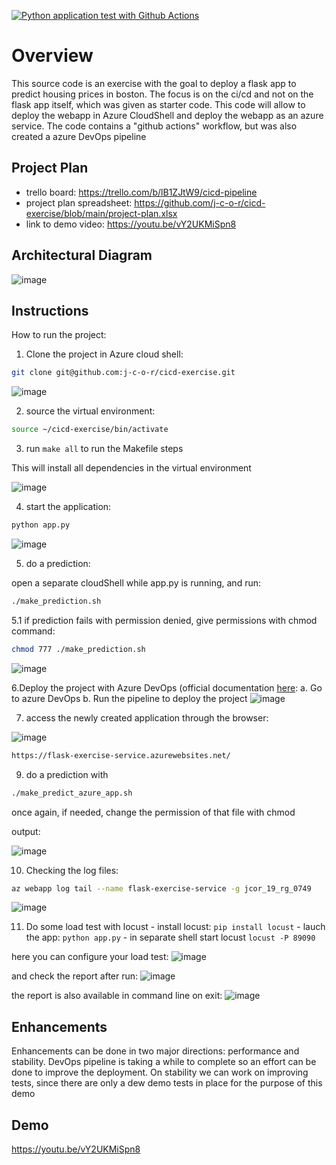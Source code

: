 [![Python application test with Github Actions](https://github.com/j-c-o-r/cicd-exercise/actions/workflows/main.yml/badge.svg)](https://github.com/j-c-o-r/cicd-exercise/actions/workflows/main.yml)

# Overview

This source code is an exercise with the goal to deploy a flask app to predict housing prices in boston. The focus is on the ci/cd and not on the flask app itself, which was given as starter code.
This code will allow to deploy the webapp in Azure CloudShell and deploy the webapp as an azure service. The code contains a "github actions" workflow, but was also created a azure DevOps pipeline 

## Project Plan

* trello board: https://trello.com/b/lB1ZJtW9/cicd-pipeline
* project plan spreadsheet: https://github.com/j-c-o-r/cicd-exercise/blob/main/project-plan.xlsx
* link to demo video: https://youtu.be/vY2UKMiSpn8


## Architectural Diagram

![image](https://user-images.githubusercontent.com/40064297/167179700-41ec175c-6191-4087-9729-9fca72c201a0.png)

## Instructions


How to run the project:
1. Clone the project in Azure cloud shell:
```bash
git clone git@github.com:j-c-o-r/cicd-exercise.git 
```

![image](https://user-images.githubusercontent.com/40064297/167175829-4b286b92-6e5d-4c42-b4e8-72c0fea7eb0c.png)

2. source the virtual environment:

```bash
source ~/cicd-exercise/bin/activate
```

3. run ```make all``` to run the Makefile steps

This will install all dependencies in the virtual environment

![image](https://user-images.githubusercontent.com/40064297/167176648-580adaca-9e34-4e96-a5f9-9078ef50d226.png)


4. start the application:

```bash
python app.py
```

![image](https://user-images.githubusercontent.com/40064297/167180627-b5b40a52-5e5e-4dda-a16c-a879ec3b2442.png)


5. do a prediction: 

open a separate cloudShell while app.py is running, and run:

```bash
./make_prediction.sh
```

5.1 if prediction fails with permission denied, give permissions with chmod command:

```bash
chmod 777 ./make_prediction.sh
```

![image](https://user-images.githubusercontent.com/40064297/167180767-0d6276ef-2a9a-42bd-9d57-18d3d5f33bf3.png)







6.Deploy the project with Azure DevOps (official documentation [here](https://docs.microsoft.com/en-us/azure/devops/pipelines/ecosystems/python-webapp?view=azure-devops):
    a. Go to azure DevOps
    b. Run the pipeline to deploy the project 
![image](https://user-images.githubusercontent.com/40064297/167246719-2da1a30d-e06b-4fce-98b4-23b1883621b6.png)


7. access the newly created application through the browser:

![image](https://user-images.githubusercontent.com/40064297/167246782-89340018-2863-4ea3-9e29-b5b4d63e4154.png)

```bash
https://flask-exercise-service.azurewebsites.net/
```

9. do a prediction with 
```bash
./make_predict_azure_app.sh
```
once again, if needed, change the permission of that file with chmod

output:

![image](https://user-images.githubusercontent.com/40064297/167246980-05bacf4d-86a5-4042-ad6f-173fd20adc3d.png)

10. Checking the log files:
 ```bash
 az webapp log tail --name flask-exercise-service -g jcor_19_rg_0749
 ```
 
 ![image](https://user-images.githubusercontent.com/40064297/167247197-44361ee9-1d11-464a-bd6d-9ac9c8245d40.png)
 
 11. Do some load test with locust
    - install locust: ```pip install locust```
    - lauch the app: ```python app.py```
    - in separate shell start locust ```locust -P 89090```

here you can configure your load test:
![image](https://user-images.githubusercontent.com/40064297/167457656-af93ef30-d680-4008-ab1e-e99d08724ce2.png)

and check the report after run:
![image](https://user-images.githubusercontent.com/40064297/167457744-d2aa0b4e-34dd-4697-9c7a-0ff64b5305e5.png)

the report is also available in command line on exit:
![image](https://user-images.githubusercontent.com/40064297/167457868-c29572e0-5d4f-452a-8f08-2281076e8751.png)












## Enhancements

Enhancements can be done in two major directions: performance and stability. DevOps pipeline is taking a while to complete so an effort can be done to improve the deployment. 
On stability we can work on improving tests, since there are only a dew demo tests in place for the purpose of this demo

## Demo 

https://youtu.be/vY2UKMiSpn8

